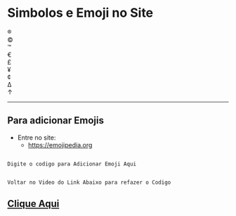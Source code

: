 # Simbolos e Emoji no Site

<html>
    &reg; 
    <br>
    &copy; 
    <br>
    &trade;
    <br>
    &euro;
    <br>
    &pound;    
    <br>
    &yen;
    <br>
    &cent;
    <br>
    &Delta;
    <br>
    &uarr;
    <hr>
<html>

## Para adicionar Emojis

- Entre no site:
  - https://emojipedia.org

<code>
Digite o codigo para Adicionar Emoji Aqui

Voltar no Video do Link Abaixo para refazer o Codigo
</code>

[Clique Aqui](https://www.youtube.com/watch?v=nhMdFe3WwYc&list=PLHz_AreHm4dkZ9-atkcmcBaMZdmLHft8n&index=15)
---

